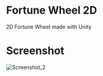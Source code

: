 # Fortune Wheel 2D
 2D Fortune Wheel made with Unity
 
 # Screenshot
![Screenshot_2](https://user-images.githubusercontent.com/110257887/231340133-06542c95-66be-4a8b-ade8-85a6257a2d0f.png)
